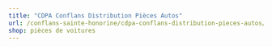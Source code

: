 ```yaml
---
title: "CDPA Conflans Distribution Pièces Autos"
url: /conflans-sainte-honorine/cdpa-conflans-distribution-pieces-autos/
shop: pièces de voitures
---
```

